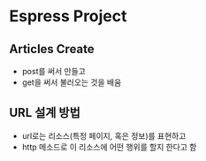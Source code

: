 # Espress Project

## Articles Create
- post를 써서 만들고
- get을 써서 불러오는 것을 배움

## URL 설계 방법
- url로는 리소스(특정 페이지, 혹은 정보)를 표현하고
- http 메소드로 이 리소스에 어떤 행위를 할지 한다고 함